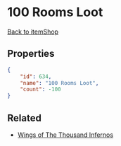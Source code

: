 # 100 Rooms Loot

<no description available>

[Back to itemShop](../item-shops.md)

## Properties

```json
{
    "id": 634,
    "name": "100 Rooms Loot",
    "count": -100
}
```

## Related

- [Wings of The Thousand Infernos](../items/18969-wings-of-the-thousand-infernos.md)

